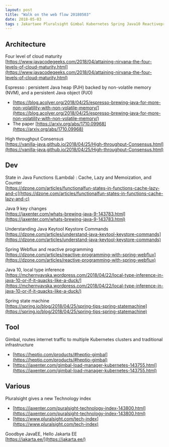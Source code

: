 ```yaml
---
layout: post
title: "Walk on the web flow 20180503"
date: 2018-05-03
tags : Jakartaee Pluralsight Gimbal Kubernetes Spring Java10 Reactiveprogramming Webflux Keytool Java9 Lambda Functionnal State Highthroughput Javaheap Espresso Cloud Webflowwalk
---
```


## Architecture

Four level of cloud maturity    
[https://www.javacodegeeks.com/2018/04/attaining-nirvana-the-four-levels-of-cloud-maturity.html](https://www.javacodegeeks.com/2018/04/attaining-nirvana-the-four-levels-of-cloud-maturity.html)

Espresso : persistent Java heap (PJH) backed by non-volatile memory (NVM), and a persistent Java object (PJO)    
* [https://blog.acolyer.org/2018/04/25/espresso-brewing-java-for-more-non-volatility-with-non-volatile-memory/](https://blog.acolyer.org/2018/04/25/espresso-brewing-java-for-more-non-volatility-with-non-volatile-memory/)
* The paper [https://arxiv.org/abs/1710.09968](https://arxiv.org/abs/1710.09968)

High throughput Consensus    
[https://vanilla-java.github.io/2018/04/25/High-throughput-Consensus.html](https://vanilla-java.github.io/2018/04/25/High-throughput-Consensus.html)

## Dev

State in Java Functions (Lambda) : Cache, Lazy and Memoization, and Counter     
[https://dzone.com/articles/functionalfun-states-in-functions-cache-lazy-and-c](https://dzone.com/articles/functionalfun-states-in-functions-cache-lazy-and-c)

Java 9 key changes     
[https://jaxenter.com/whats-brewing-java-9-143783.html](https://jaxenter.com/whats-brewing-java-9-143783.html)

Understanding Java Keytool Keystore Commands    
[https://dzone.com/articles/understand-java-keytool-keystore-commands](https://dzone.com/articles/understand-java-keytool-keystore-commands)

Spring Webflux and reactive programming    
[https://dzone.com/articles/reactive-programming-with-spring-webflux](https://dzone.com/articles/reactive-programming-with-spring-webflux)

Java 10, local type inference     
[https://mchernyavska.wordpress.com/2018/04/22/local-type-inference-in-java-10-or-if-it-quacks-like-a-duck/](https://mchernyavska.wordpress.com/2018/04/22/local-type-inference-in-java-10-or-if-it-quacks-like-a-duck/)

Spring state machine     
[https://spring.io/blog/2018/04/25/spring-tips-spring-statemachine](https://spring.io/blog/2018/04/25/spring-tips-spring-statemachine)

## Tool

Gimbal, routes internet traffic to multiple Kubernetes clusters and traditional infrastructure     
* [https://heptio.com/products/#heptio-gimbal](https://heptio.com/products/#heptio-gimbal)
* [https://jaxenter.com/gimbal-load-manager-kubernetes-143755.html](https://jaxenter.com/gimbal-load-manager-kubernetes-143755.html)

## Various

Pluralsight gives a new Technology index     
* [https://jaxenter.com/puralsight-technology-index-143800.html](https://jaxenter.com/puralsight-technology-index-143800.html)
* [https://www.pluralsight.com/tech-index](https://www.pluralsight.com/tech-index)

Goodbye JavaEE, Hello Jakarta EE     
[https://jakarta.ee/](https://jakarta.ee/)

